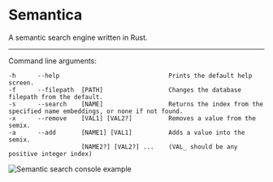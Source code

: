 # Semantica

A semantic search engine written in Rust.

---

Command line arguments:
```
-h      --help                              Prints the default help screen.
-f      --filepath  [PATH]                  Changes the database filepath from the default.
-s      --search    [NAME]                  Returns the index from the specified name embeddings, or none if not found.
-x      --remove    [VAL1] [VAL2?]          Removes a value from the semix.
-a      --add       [NAME1] [VAL1]          Adds a value into the semix.
                    [NAME2?] [VAL2?] ...    (VAL_ should be any positive integer index)
```

![Semantic search console example](https://github.com/user-attachments/assets/45d9a664-092f-4ff4-874e-fae83897401d)
